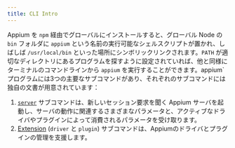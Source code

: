 ```yaml
---
title: CLI Intro
---
```


<!-- When you install Appium globally via `npm`, an executable shell script named `appium` is placed in your global Node `bin` folder, often also symlinked to places like `/usr/local/bin`. If your `PATH` is set up to look for programs in appropriate directory, then you will be able to run `appium` from the command line of your terminal, like any other executable. The `appium` program has three main subcommands, each of which has its own set of documentation: -->
Appium を `npm` 経由でグローバルにインストールすると、グローバル Node の `bin` フォルダに `appium` という名前の実行可能なシェルスクリプトが置かれ、しばしば `/usr/local/bin` といった場所にシンボリックリンクされます。`PATH` が適切なディレクトリにあるプログラムを探すように設定されていれば、他と同様にターミナルのコマンドラインから `appium` を実行することができます。appium`プログラムには3つの主要なサブコマンドがあり、それぞれのサブコマンドには独自の文書が用意されています：

<!-- 1. The [`server`](./args.md) subcommand starts an Appium server listening for new session requests, and takes a variety of parameters related to the operation of the server and also those consumed by active drivers or plugins.
2. The [Extension](./extensions) (`driver` and `plugin`) subcommands assist in managing Appium drivers and plugins. -->
1. [`server`](./args.md) サブコマンドは、新しいセッション要求を聞く Appium サーバを起動し、サーバの動作に関連するさまざまなパラメータと、アクティブなドライバやプラグインによって消費されるパラメータを受け取ります。
1. [Extension](./extensions) (`driver` と `plugin`) サブコマンドは、Appiumのドライバとプラグインの管理を支援します。
